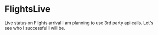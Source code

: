 # FlightsLive
Live status on Flights arrival
I am planning to use 3rd party api calls.
Let's see who I successful I will be.